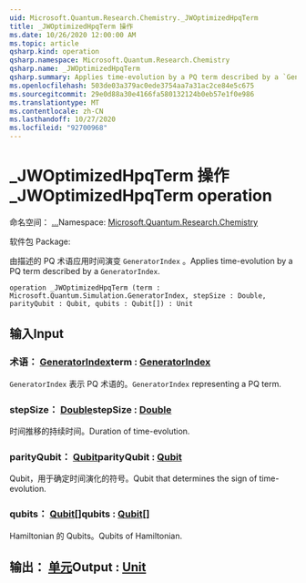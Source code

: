 ```yaml
---
uid: Microsoft.Quantum.Research.Chemistry._JWOptimizedHpqTerm
title: _JWOptimizedHpqTerm 操作
ms.date: 10/26/2020 12:00:00 AM
ms.topic: article
qsharp.kind: operation
qsharp.namespace: Microsoft.Quantum.Research.Chemistry
qsharp.name: _JWOptimizedHpqTerm
qsharp.summary: Applies time-evolution by a PQ term described by a `GeneratorIndex`.
ms.openlocfilehash: 503de03a379ac0ede3754aa7a31ac2ce84e5c675
ms.sourcegitcommit: 29e0d88a30e4166fa580132124b0eb57e1f0e986
ms.translationtype: MT
ms.contentlocale: zh-CN
ms.lasthandoff: 10/27/2020
ms.locfileid: "92700968"
---
```

# <a name="_jwoptimizedhpqterm-operation"></a><span data-ttu-id="0f106-102">_JWOptimizedHpqTerm 操作</span><span class="sxs-lookup"><span data-stu-id="0f106-102">_JWOptimizedHpqTerm operation</span></span>

<span data-ttu-id="0f106-103">命名空间： [...](xref:Microsoft.Quantum.Research.Chemistry)</span><span class="sxs-lookup"><span data-stu-id="0f106-103">Namespace: [Microsoft.Quantum.Research.Chemistry](xref:Microsoft.Quantum.Research.Chemistry)</span></span>

<span data-ttu-id="0f106-104">软件包 [](https://nuget.org/packages/)</span><span class="sxs-lookup"><span data-stu-id="0f106-104">Package: [](https://nuget.org/packages/)</span></span>


<span data-ttu-id="0f106-105">由描述的 PQ 术语应用时间演变 `GeneratorIndex` 。</span><span class="sxs-lookup"><span data-stu-id="0f106-105">Applies time-evolution by a PQ term described by a `GeneratorIndex`.</span></span>

```qsharp
operation _JWOptimizedHpqTerm (term : Microsoft.Quantum.Simulation.GeneratorIndex, stepSize : Double, parityQubit : Qubit, qubits : Qubit[]) : Unit
```


## <a name="input"></a><span data-ttu-id="0f106-106">输入</span><span class="sxs-lookup"><span data-stu-id="0f106-106">Input</span></span>

### <a name="term--generatorindex"></a><span data-ttu-id="0f106-107">术语： [GeneratorIndex](xref:Microsoft.Quantum.Simulation.GeneratorIndex)</span><span class="sxs-lookup"><span data-stu-id="0f106-107">term : [GeneratorIndex](xref:Microsoft.Quantum.Simulation.GeneratorIndex)</span></span>

<span data-ttu-id="0f106-108">`GeneratorIndex` 表示 PQ 术语的。</span><span class="sxs-lookup"><span data-stu-id="0f106-108">`GeneratorIndex` representing a PQ term.</span></span>


### <a name="stepsize--double"></a><span data-ttu-id="0f106-109">stepSize： [Double](xref:microsoft.quantum.lang-ref.double)</span><span class="sxs-lookup"><span data-stu-id="0f106-109">stepSize : [Double](xref:microsoft.quantum.lang-ref.double)</span></span>

<span data-ttu-id="0f106-110">时间推移的持续时间。</span><span class="sxs-lookup"><span data-stu-id="0f106-110">Duration of time-evolution.</span></span>


### <a name="parityqubit--qubit"></a><span data-ttu-id="0f106-111">parityQubit： [Qubit](xref:microsoft.quantum.lang-ref.qubit)</span><span class="sxs-lookup"><span data-stu-id="0f106-111">parityQubit : [Qubit](xref:microsoft.quantum.lang-ref.qubit)</span></span>

<span data-ttu-id="0f106-112">Qubit，用于确定时间演化的符号。</span><span class="sxs-lookup"><span data-stu-id="0f106-112">Qubit that determines the sign of time-evolution.</span></span>


### <a name="qubits--qubit"></a><span data-ttu-id="0f106-113">qubits： [Qubit](xref:microsoft.quantum.lang-ref.qubit)[]</span><span class="sxs-lookup"><span data-stu-id="0f106-113">qubits : [Qubit](xref:microsoft.quantum.lang-ref.qubit)[]</span></span>

<span data-ttu-id="0f106-114">Hamiltonian 的 Qubits。</span><span class="sxs-lookup"><span data-stu-id="0f106-114">Qubits of Hamiltonian.</span></span>



## <a name="output--unit"></a><span data-ttu-id="0f106-115">输出： [单元](xref:microsoft.quantum.lang-ref.unit)</span><span class="sxs-lookup"><span data-stu-id="0f106-115">Output : [Unit](xref:microsoft.quantum.lang-ref.unit)</span></span>

